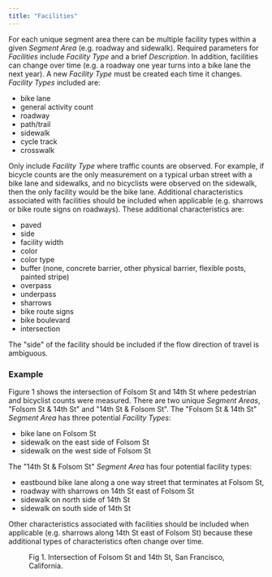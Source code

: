 ```yaml
---
title: "Facilities"
---
```


For each unique segment area there can be multiple facility types within a given _Segment Area_ (e.g. roadway and sidewalk). Required parameters for _Facilities_ include _Facility Type_ and a brief _Description_. In addition, facilities can change over time (e.g. a roadway one year turns into a bike lane the next year). A new _Facility Type_ must be created each time it changes. _Facility Types_ included are:

* bike lane
* general activity count
* roadway
* path/trail
* sidewalk
* cycle track
* crosswalk

Only include _Facility Type_ where traffic counts are observed. For example, if bicycle counts are the only measurement on a typical urban street with a bike lane and sidewalks, and no bicyclists were observed on the sidewalk, then the only facility would be the bike lane. Additional characteristics associated with facilities should be included when applicable (e.g. sharrows or bike route signs on roadways). These additional characteristics are:

* paved
* side
* facility width
* color
* color type
* buffer (none, concrete barrier, other physical barrier, flexible posts, painted stripe)
* overpass
* underpass
* sharrows
* bike route signs
* bike boulevard
* intersection

The "side" of the facility should be included if the flow direction of travel is ambiguous.

### Example

Figure 1 shows the intersection of Folsom St and 14th St where pedestrian and bicyclist counts were measured. There are two unique _Segment Areas_, "Folsom St & 14th St" and "14th St & Folsom St". The "Folsom St & 14th St" _Segment Area_ has three potential _Facility Types_:
* bike lane on Folsom St
* sidewalk on the east side of Folsom St
* sidewalk on the west side of Folsom St

The "14th St & Folsom St" _Segment Area_ has four potential facility types:
* eastbound bike lane along a one way street that terminates at Folsom St,
* roadway with sharrows on 14th St east of Folsom St
* sidewalk on north side of 14th St
* sidewalk on south side of 14th St

Other characteristics associated with facilities should be included when applicable (e.g. sharrows along 14th St east of Folsom St) because these additional types of characteristics often change over time.

<figure class="align-left">
  <img src="{{ site.url }}{{ site.baseurl }}/assets/images/facilities-FolsomSt-14thSt-img.jpg" alt="">
  <figcaption>Fig 1. Intersection of Folsom St and 14th St, San Francisco, California.</figcaption>
</figure>  
